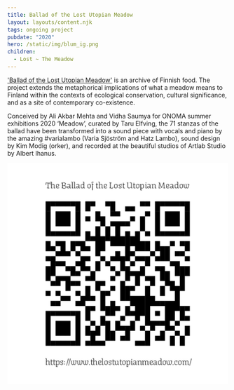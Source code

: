 ```yaml
---
title: Ballad of the Lost Utopian Meadow
layout: layouts/content.njk
tags: ongoing project
pubdate: "2020"
hero: /static/img/blum_ig.png
children:
  - Lost ~ The Meadow
---
```

['Ballad of the Lost Utopian Meadow'](https://www.thelostutopianmeadow.com/) is an archive of Finnish food. The project extends the metaphorical implications of what a meadow means to Finland within the contexts of ecological conservation, cultural significance, and as a site of contemporary co-existence.

Conceived by Ali Akbar Mehta and Vidha Saumya for ONOMA summer exhibitions 2020 ‘Meadow’, curated by Taru Elfving, the 71 stanzas of the ballad have been transformed into a sound piece with vocals and piano by the amazing #varialambo (Varia Sjöström and Hatz Lambo), sound design by Kim Modig (orker), and recorded at the beautiful studios of Artlab Studio by Albert Ihanus.

![](/static/img/ali-vidha_ballad-of-the-lost-utopian-meadow_qr-code_2020.jpg)